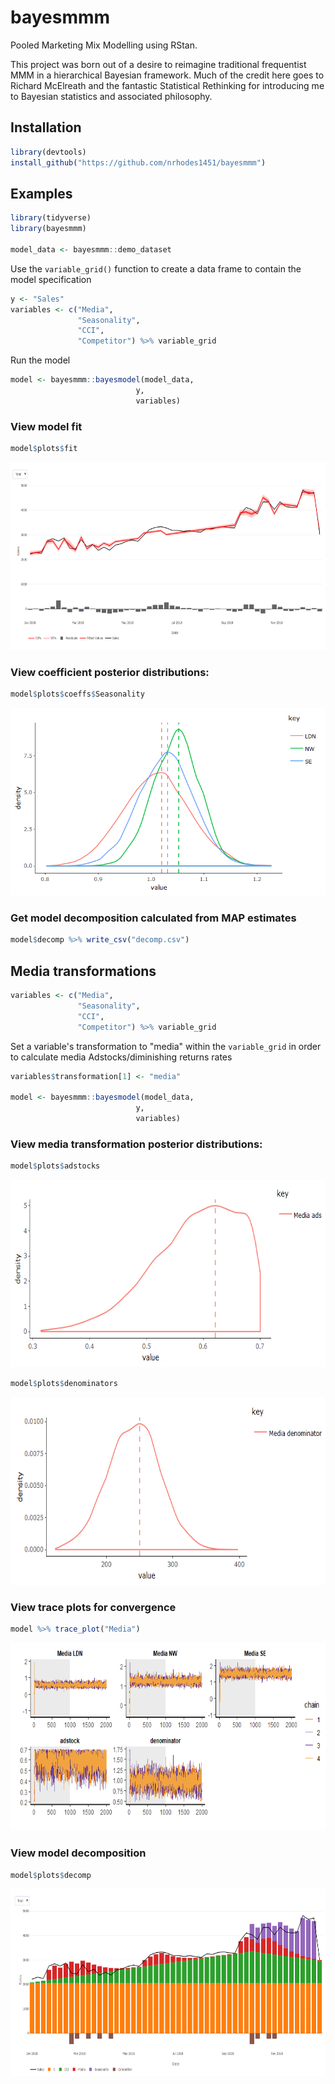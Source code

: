 # bayesmmm

Pooled Marketing Mix Modelling using RStan.

This project was born out of a desire to reimagine traditional frequentist MMM in a hierarchical Bayesian framework. Much of the credit here goes to Richard McElreath and the fantastic Statistical Rethinking for introducing me to Bayesian statistics and associated philosophy.

## Installation

```r
library(devtools)
install_github("https://github.com/nrhodes1451/bayesmmm")
```
## Examples

```r
library(tidyverse)
library(bayesmmm)

model_data <- bayesmmm::demo_dataset
```

Use the `variable_grid()` function to create a data frame to contain the model specification

```r
y <- "Sales"
variables <- c("Media",
               "Seasonality",
               "CCI",
               "Competitor") %>% variable_grid
```
Run the model

```r
model <- bayesmmm::bayesmodel(model_data,
                            y,
                            variables)
```

### View model fit
```r
model$plots$fit
```
<p align="center">
  <img height="300" src="https://github.com/nrhodes1451/bayesmmm/blob/master/img/model.png">
</p>

### View coefficient posterior distributions:
```r
model$plots$coeffs$Seasonality
```
<p align="center">
  <img height="300" src="https://github.com/nrhodes1451/bayesmmm/blob/master/img/coeffs.png">
</p>

### Get model decomposition calculated from MAP estimates
```r
model$decomp %>% write_csv("decomp.csv")
```

## Media transformations

```r
variables <- c("Media",
               "Seasonality",
               "CCI",
               "Competitor") %>% variable_grid
```
Set a variable's transformation to "media" within the `variable_grid` in order to calculate media Adstocks/diminishing returns rates
```r
variables$transformation[1] <- "media"

model <- bayesmmm::bayesmodel(model_data,
                            y,
                            variables)
```

### View media transformation posterior distributions:

```r
model$plots$adstocks
```

<p align="center">
  <img height="300" src="https://github.com/nrhodes1451/bayesmmm/blob/master/img/adstock.png">
</p>

```r
model$plots$denominators
```

<p align="center">
  <img height="300" src="https://github.com/nrhodes1451/bayesmmm/blob/master/img/denominator.png">
</p>

### View trace plots for convergence
```r
model %>% trace_plot("Media")
```
<p align="center">
  <img height="300" src="https://github.com/nrhodes1451/bayesmmm/blob/master/img/chains.png">
</p>

### View model decomposition
```r
model$plots$decomp
```
<p align="center">
  <img height="300" src="https://github.com/nrhodes1451/bayesmmm/blob/master/img/decomp.png">
</p>
